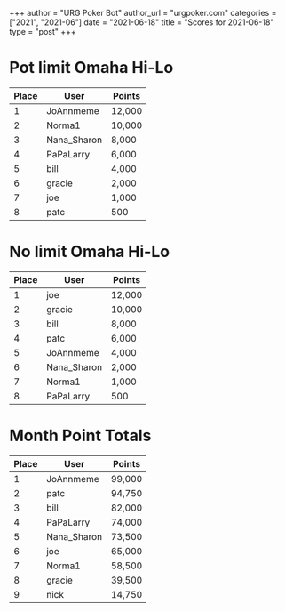 +++
author = "URG Poker Bot"
author_url = "urgpoker.com"
categories = ["2021", "2021-06"]
date = "2021-06-18"
title = "Scores for 2021-06-18"
type = "post"
+++
# Pot limit Omaha Hi-Lo

| Place | User | Points |
|-------|------|--------|
| 1 | JoAnnmeme | 12,000 |
| 2 | Norma1 | 10,000 |
| 3 | Nana_Sharon | 8,000 |
| 4 | PaPaLarry | 6,000 |
| 5 | bill | 4,000 |
| 6 | gracie | 2,000 |
| 7 | joe | 1,000 |
| 8 | patc | 500 |

# No limit Omaha Hi-Lo

| Place | User | Points |
|-------|------|--------|
| 1 | joe | 12,000 |
| 2 | gracie | 10,000 |
| 3 | bill | 8,000 |
| 4 | patc | 6,000 |
| 5 | JoAnnmeme | 4,000 |
| 6 | Nana_Sharon | 2,000 |
| 7 | Norma1 | 1,000 |
| 8 | PaPaLarry | 500 |

# Month Point Totals

| Place | User | Points |
|-------|------|--------|
| 1 | JoAnnmeme | 99,000 |
| 2 | patc | 94,750 |
| 3 | bill | 82,000 |
| 4 | PaPaLarry | 74,000 |
| 5 | Nana_Sharon | 73,500 |
| 6 | joe | 65,000 |
| 7 | Norma1 | 58,500 |
| 8 | gracie | 39,500 |
| 9 | nick | 14,750 |
